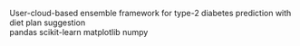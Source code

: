 
User-cloud-based ensemble framework for type-2 diabetes prediction with 
diet plan suggestion <br>
pandas
scikit-learn
matplotlib
numpy

